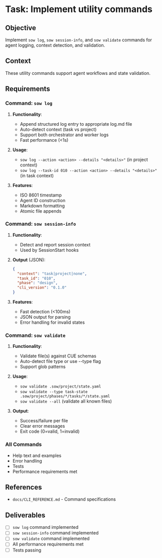 # Task: Implement utility commands

## Objective

Implement `sow log`, `sow session-info`, and `sow validate` commands for agent logging, context detection, and validation.

## Context

These utility commands support agent workflows and state validation.

## Requirements

### Command: `sow log`

1. **Functionality**:
   - Append structured log entry to appropriate log.md file
   - Auto-detect context (task vs project)
   - Support both orchestrator and worker logs
   - Fast performance (<1s)

2. **Usage**:
   - `sow log --action <action> --details "<details>"` (in project context)
   - `sow log --task-id 010 --action <action> --details "<details>"` (in task context)

3. **Features**:
   - ISO 8601 timestamp
   - Agent ID construction
   - Markdown formatting
   - Atomic file appends

### Command: `sow session-info`

1. **Functionality**:
   - Detect and report session context
   - Used by SessionStart hooks

2. **Output** (JSON):
   ```json
   {
     "context": "task|project|none",
     "task_id": "010",
     "phase": "design",
     "cli_version": "0.1.0"
   }
   ```

3. **Features**:
   - Fast detection (<100ms)
   - JSON output for parsing
   - Error handling for invalid states

### Command: `sow validate`

1. **Functionality**:
   - Validate file(s) against CUE schemas
   - Auto-detect file type or use --type flag
   - Support glob patterns

2. **Usage**:
   - `sow validate .sow/project/state.yaml`
   - `sow validate --type task-state .sow/project/phases/*/tasks/*/state.yaml`
   - `sow validate --all` (validate all known files)

3. **Output**:
   - Success/failure per file
   - Clear error messages
   - Exit code (0=valid, 1=invalid)

### All Commands

- Help text and examples
- Error handling
- Tests
- Performance requirements met

## References

- `docs/CLI_REFERENCE.md` - Command specifications

## Deliverables

- [ ] `sow log` command implemented
- [ ] `sow session-info` command implemented
- [ ] `sow validate` command implemented
- [ ] All performance requirements met
- [ ] Tests passing
